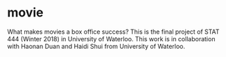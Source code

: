# movie
What makes movies a box office success?
This is the final project of STAT 444 (Winter 2018) in University of Waterloo. 
This work is in collaboration with Haonan Duan and Haidi Shui from University of Waterloo.
